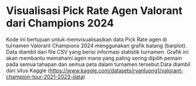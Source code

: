# Visualisasi Pick Rate Agen Valorant dari Champions 2024
Kode ini bertujuan untuk memvisualisasikan data Pick Rate agen di turnamen Valorant Champions 2024 menggunakan grafik batang (barplot). Data diambil dari file CSV yang berisi informasi statistik turnamen. Grafik ini akan membantu memahami agen mana yang paling sering dipilih pemain pada semua tahapan dan semua peta dalam turnamen tersebut.Data diambil dari situs Kaggle (https://www.kaggle.com/datasets/ryanluong1/valorant-champion-tour-2021-2023-data)
